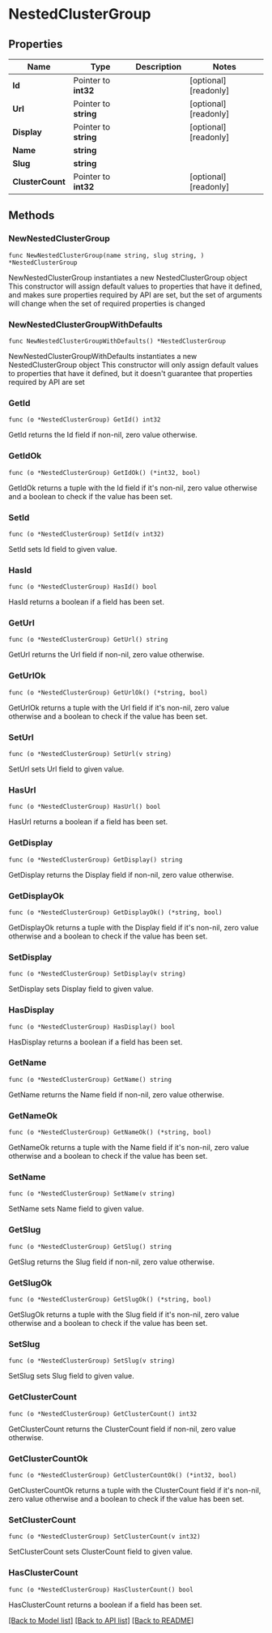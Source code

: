# NestedClusterGroup

## Properties

Name | Type | Description | Notes
------------ | ------------- | ------------- | -------------
**Id** | Pointer to **int32** |  | [optional] [readonly] 
**Url** | Pointer to **string** |  | [optional] [readonly] 
**Display** | Pointer to **string** |  | [optional] [readonly] 
**Name** | **string** |  | 
**Slug** | **string** |  | 
**ClusterCount** | Pointer to **int32** |  | [optional] [readonly] 

## Methods

### NewNestedClusterGroup

`func NewNestedClusterGroup(name string, slug string, ) *NestedClusterGroup`

NewNestedClusterGroup instantiates a new NestedClusterGroup object
This constructor will assign default values to properties that have it defined,
and makes sure properties required by API are set, but the set of arguments
will change when the set of required properties is changed

### NewNestedClusterGroupWithDefaults

`func NewNestedClusterGroupWithDefaults() *NestedClusterGroup`

NewNestedClusterGroupWithDefaults instantiates a new NestedClusterGroup object
This constructor will only assign default values to properties that have it defined,
but it doesn't guarantee that properties required by API are set

### GetId

`func (o *NestedClusterGroup) GetId() int32`

GetId returns the Id field if non-nil, zero value otherwise.

### GetIdOk

`func (o *NestedClusterGroup) GetIdOk() (*int32, bool)`

GetIdOk returns a tuple with the Id field if it's non-nil, zero value otherwise
and a boolean to check if the value has been set.

### SetId

`func (o *NestedClusterGroup) SetId(v int32)`

SetId sets Id field to given value.

### HasId

`func (o *NestedClusterGroup) HasId() bool`

HasId returns a boolean if a field has been set.

### GetUrl

`func (o *NestedClusterGroup) GetUrl() string`

GetUrl returns the Url field if non-nil, zero value otherwise.

### GetUrlOk

`func (o *NestedClusterGroup) GetUrlOk() (*string, bool)`

GetUrlOk returns a tuple with the Url field if it's non-nil, zero value otherwise
and a boolean to check if the value has been set.

### SetUrl

`func (o *NestedClusterGroup) SetUrl(v string)`

SetUrl sets Url field to given value.

### HasUrl

`func (o *NestedClusterGroup) HasUrl() bool`

HasUrl returns a boolean if a field has been set.

### GetDisplay

`func (o *NestedClusterGroup) GetDisplay() string`

GetDisplay returns the Display field if non-nil, zero value otherwise.

### GetDisplayOk

`func (o *NestedClusterGroup) GetDisplayOk() (*string, bool)`

GetDisplayOk returns a tuple with the Display field if it's non-nil, zero value otherwise
and a boolean to check if the value has been set.

### SetDisplay

`func (o *NestedClusterGroup) SetDisplay(v string)`

SetDisplay sets Display field to given value.

### HasDisplay

`func (o *NestedClusterGroup) HasDisplay() bool`

HasDisplay returns a boolean if a field has been set.

### GetName

`func (o *NestedClusterGroup) GetName() string`

GetName returns the Name field if non-nil, zero value otherwise.

### GetNameOk

`func (o *NestedClusterGroup) GetNameOk() (*string, bool)`

GetNameOk returns a tuple with the Name field if it's non-nil, zero value otherwise
and a boolean to check if the value has been set.

### SetName

`func (o *NestedClusterGroup) SetName(v string)`

SetName sets Name field to given value.


### GetSlug

`func (o *NestedClusterGroup) GetSlug() string`

GetSlug returns the Slug field if non-nil, zero value otherwise.

### GetSlugOk

`func (o *NestedClusterGroup) GetSlugOk() (*string, bool)`

GetSlugOk returns a tuple with the Slug field if it's non-nil, zero value otherwise
and a boolean to check if the value has been set.

### SetSlug

`func (o *NestedClusterGroup) SetSlug(v string)`

SetSlug sets Slug field to given value.


### GetClusterCount

`func (o *NestedClusterGroup) GetClusterCount() int32`

GetClusterCount returns the ClusterCount field if non-nil, zero value otherwise.

### GetClusterCountOk

`func (o *NestedClusterGroup) GetClusterCountOk() (*int32, bool)`

GetClusterCountOk returns a tuple with the ClusterCount field if it's non-nil, zero value otherwise
and a boolean to check if the value has been set.

### SetClusterCount

`func (o *NestedClusterGroup) SetClusterCount(v int32)`

SetClusterCount sets ClusterCount field to given value.

### HasClusterCount

`func (o *NestedClusterGroup) HasClusterCount() bool`

HasClusterCount returns a boolean if a field has been set.


[[Back to Model list]](../README.md#documentation-for-models) [[Back to API list]](../README.md#documentation-for-api-endpoints) [[Back to README]](../README.md)


